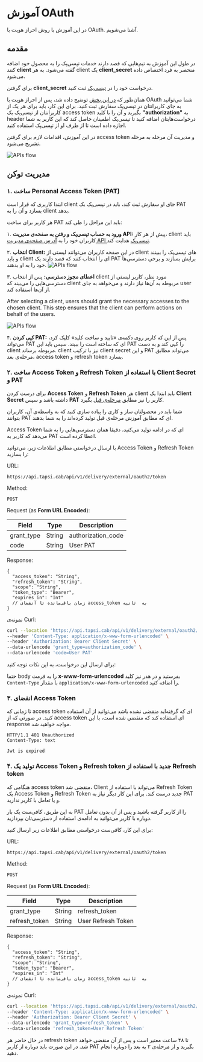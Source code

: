 # آموزش OAuth

در این آموزش با روش احراز هویت با 
OAuth.
آشنا می‌شویم.

## مقدمه

در طول این آموزش به تیم‌هایی که قصد دارند خدمات تپسی‌پک را به محصول خود اضافه کنند
**client**
گفته می‌شود. 
به هر
client
یک
**client_secret**
منحصر به فرد اختصاص داده می‌شود.

برای گرفتن 
**client_secret**
درخواست خود را در
[تپسی‌پک](https://pack.tapsi.ir/landing)
ثبت کنید.

همان‌طور که
[در این بخش](../README_fa.md)
توضیح داده شد، پس از احراز هویت با
OAuth
شما می‌توانید به جای کاربرانتان در تپسی‌پک
سفارش ثبت کنید. برای این کار، باید برای هر یک از کاربرانتان از تپسی‌پک یک
access token
بگیرید و آن را با کلید
**"authorization"**
به
header
درخواست‌هایتان اضافه کنید تا تپسی‌پک اطمینان حاصل کند که این کاربر به شما اجازه داده است تا از طرف او از تپسی‌پک استفاده کنید.

در این آموزش، اقدامات لازم برای گرفتن
access token
و مدیریت آن مرحله به مرحله تشریح می‌شود.


![APIs flow](../../images/pack-external-apis-flow.png)

## مدیریت توکن

### ۱. ساخت Personal Access Token (PAT)

ابتدا کاربری که قرار است
client
جای او سفارش ثبت کند، باید در تپسی‌پک یک
PAT
بسازد و آن را به
client
بدهد.

هر کاربر برای ساخت
PAT
باید این مراحل را طی کند:

۱. **ورود به حساب تپسی‌پک و رفتن به صفحه‌ی مدیریت API:**
  پیش از هر کار،
  client
  باید کاربران خود را به
  [آدرس صفحه‌ی مدیریت API تپسی‌پک](https://pack.tapsi.ir/external-auth)
  هدایت کند.

۲. **انتخاب Client:**
  در این صفحه کاربران می‌توانند لیستی از
  client
  های تپسی‌پک را ببینند و باید
  client
  ای را انتخاب کنند که قصد دارند یک
  PAT
  برایش بسازند و برخی دسترسی‌ها خود را به او بدهند.
  ![APIs flow](../../images/generate-pat-2.png)

۳. **اعطای مجوز دسترسی:**
  پس از انتخاب
  client
  مورد نظر، کاربر لیستی از دسترسی‌هایی را می‌بیند که
  client
  مربوطه به آن‌ها نیاز دارند و می‌خواهد به جای 
  user
  از آن‌ها استفاده کند.

   After selecting a client, users should grant the necessary accesses to the chosen client. This step ensures that the client can perform actions on behalf of the users.

   ![APIs flow](../../images/generate-pat-3.png)

۴. **کپی کردن PAT:**
  پس از این که کاربر روی دکمه‌ی «تایید و ساخت کلید» کلیک کرد، می‌تواند
  PAT
  ای که ساخته است را ببیند.
  سپس باید این
  PAT
  را کپی کند و به دست
  client
  مربوطه برساند.
  client
  نیز با ترکیب
  client secret 
  و این
  PAT
  می‌تواند مطابق مرحله‌ی بعد،
  access token
  و
  refresh token
  بسازد.

### ۲. ساخت Access Token و Refresh Token با استفاده از Client Secret و PAT

برای درست کردن
**Access Token**
و
**Refresh Token**
هر
client
باید ابتدا یک
**Client Secret**
داشته باشد و سپس
**PAT**
کاربر را نیز مطابق 
[مرحله‌ی قبل](#۱-ساخت-personal-access-token-pat)
بگیرد.

شما باید در محصولتان ساز و کاری را پیاده سازی کنید که به واسطه‌ی آن، کاربران بتوانند
PAT
ای که مطابق آموزش مرحله‌ی قبل تولید کرده‌اند را به شما بدهند.

Access Token
ای که در ادامه تولید می‌کنید، دقیقا همان دسترسی‌هایی را به شما می‌دهد که کاربر به
PAT
اعطا کرده است.


با ارسال درخواستی مطابق اطلاعات زیر، می‌توانید
Access Token
و
Refresh Token
را بسازید:

URL:
```
https://api.tapsi.cab/api/v1/delivery/external/oauth2/token
```


Method: 
```
POST
```

Request (as **Form URL Encoded**):

| Field      | Type   | Description        |
|------------|--------|--------------------|
| grant_type | String | authorization_code |
| code       | String | User PAT           |

Response:

```json5
{
  "access_token": "String",
  "refresh_token": "String",
  "scope": "String",
  "token_type": "Bearer",
  "expires_in": "Int"
  // زمان باقی‌مانده تا انقضای access_token به  ثانیه
}
```

نمونه‌ی Curl:

```bash
curl --location 'https://api.tapsi.cab/api/v1/delivery/external/oauth2/token' \
--header 'Content-Type: application/x-www-form-urlencoded' \
--header 'Authorization: Bearer Client Secret' \
--data-urlencode 'grant_type=authorization_code' \
--data-urlencode 'code=User PAT'
```

برای ارسال این درخواست، به این نکات توجه کنید:

حتما
body
را به فرمت
**x-www-form-urlencoded** 
بفرستید و در هدر نیز کلید
`Content-Type`
با مقدار
‍`application/x-www-form-urlencoded`
را اضافه کنید.


### ۳. انقضای Access Token

تا زمانی که
access token
ای که گرفته‌اید منقضی نشده باشد می‌توانید از آن استفاده کنید.
در صورتی که از
access token
ای استفاده کند که منقضی شده است، با این 
response
مواجه خواهید شد.

```text
HTTP/1.1 401 Unauthorized
Content-Type: text

Jwt is expired
```

### ۴. تولید یک Access Token و Refresh token جدید با استفاده از Refresh token

هنگامی که
access token
منقضی شد،
Client
می‌تواند با استفاده از
Refresh Token 
یک
Access Token
و
Refresh Token
جدید درست کند.
برای این کار دیگر نیاز به 
PAT
و یا تعامل با کاربر ندارید.

به این طریق، کافی‌ست یک بار
PAT
را از کاربر گرفته باشید و پس از آن بدون تعامل دوباره با کاربر می‌توانید به ادامه‌ی استفاده از دسترسی‌تان بپردازید.

برای این کار، کافی‌ست درخواستی مطابق اطلاعات زیر ارسال کنید:

URL: 
```
https://api.tapsi.cab/api/v1/delivery/external/oauth2/token
```

Method: 
```
POST
```

Request (as **Form URL Encoded**):

| Field         | Type   | Description        |
|---------------|--------|--------------------|
| grant_type    | String | refresh_token      |
| refresh_token | String | User Refresh Token |

Response:

```json5
{
  "access_token": "String",
  "refresh_token": "String",
  "scope": "String",
  "token_type": "Bearer",
  "expires_in": "Int"
  // زمان باقی‌مانده تا انقضای access_token به  ثانیه
}
```

نمونه‌ی Curl:

```bash
curl --location 'https://api.tapsi.cab/api/v1/delivery/external/oauth2/token' \
--header 'Content-Type: application/x-www-form-urlencoded' \
--header 'Authorization: Bearer Client Secret' \
--data-urlencode 'grant_type=refresh_token' \
--data-urlencode 'refresh_token=User Refresh Token'
```

در حال حاضر هر 
refresh token
تا ۴۸ ساعت معتیر است و پس از آن منقضی خواهد شد.
در این صورت باید دوباره از کاربر
PAT
بگیرید و از مرحله‌ی ۲ به بعد را دوباره انجام دهید.